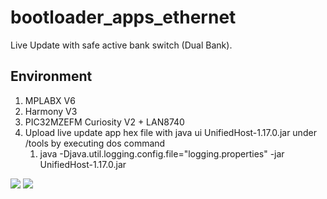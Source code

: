 # bootloader_apps_ethernet

Live Update with safe active bank switch (Dual Bank).

## Environment

1. MPLABX V6
2. Harmony V3
3. PIC32MZEFM Curiosity V2 + LAN8740
4. Upload live update app hex file with java ui UnifiedHost-1.17.0.jar under /tools by executing dos command
   1. java -Djava.util.logging.config.file="logging.properties" -jar UnifiedHost-1.17.0.jar

<img src="../../OneDrive/Pictures/Samsung Gallery/DCIM/Camera/20220619_184731.jpg"/>

<img src="D:\OneDrive\Pictures\Microchip\curiosity_v2_plus_lan8740_docklight.PNG"/>

